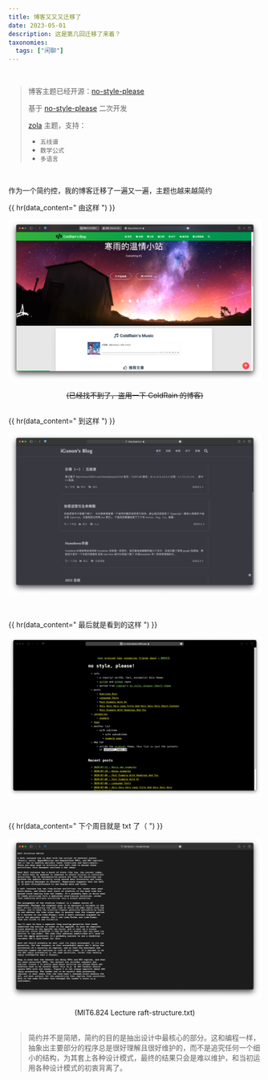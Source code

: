 ```yaml
---
title: 博客又又又迁移了
date: 2023-05-01
description: 这是第几回迁移了来着？
taxonomies:
  tags: ["闲聊"]
---
```


<br>

> 博客主题已经开源：[no-style-please](https://github.com/iGxnon/no-style-please)
>
> 基于 [no-style-please](https://github.com/4bcx/no-style-please) 二次开发
>
> [zola](http://getzola.org/) 主题，支持：
> - `五线谱`
> - `数学公式`
> - `多语言`

<br>

作为一个简约控，我的博客迁移了一遍又一遍，主题也越来越简约

{{ hr(data_content=" 由这样 ") }}

![](pic_1.png)

<center><s>(已经找不到了，盗用一下 ColdRain 的博客)</s></center>

<br>

{{ hr(data_content=" 到这样 ") }}

![](pic_2.png)

<br>

{{ hr(data_content=" 最后就是看到的这样 ") }}

![](pic_3.png)

<br>

{{ hr(data_content=" 下个周目就是 txt 了（ ") }}

![](pic_4.png)

<center>(MIT6.824 Lecture raft-structure.txt)</center>

<br>

> 简约并不是简陋，简约的目的是抽出设计中最核心的部分。这和编程一样，抽象出主要部分的程序总是很好理解且很好维护的，而不是追究任何一个细小的结构，为其套上各种设计模式，最终的结果只会是难以维护，和当初运用各种设计模式的初衷背离了。
